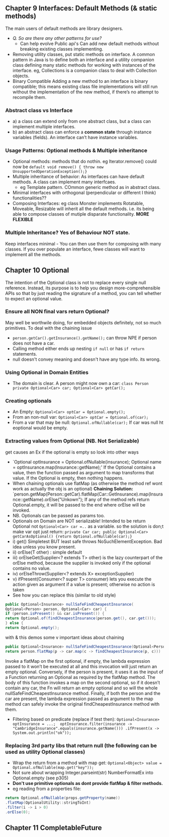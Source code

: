 ## Chapter 9 Interfaces: Default Methods (& static methods)

The main users of default methods are library designers. 
- *Q. So are there any other patterns for use?*
  - Can help evolve Public api's
Can add new default methods without breaking existing classes implementing.
- Removing utility classes, put static methods on interface.
  A common pattern in Java is to define both an interface and a utility companion class defining many static methods for working with instances of the interface. eg, Collections is a companion class to deal with Collection objects.
- Binary Compatible
Adding a new method to an interface is binary compatible; this means existing class file implementations will still run without the
implementation of the new method, if there’s no attempt to recompile them.

### Abstract class vs Interface
- a) a class can extend only from one abstract class, but a class can implement multiple interfaces.
- b) an abstract class can enforce a **common state** through instance variables (fields). An interface can’t have instance variables.

### Usage Patterns: Optional methods & Multiple inheritance
- Optional methods: methods that do nothin. eg Iterator.remove() could now be
  `default void remove() { throw new UnsupportedOperationException();}`
- Multiple inheritance of behavior: As interfaces can have default methods. A class can implement many interfcaes.
  - eg Template pattern. COmmon generic method as in abstract class.
- Minimal interfaces with orthogonal (perpendicular or different I think) functionalities??
- Composing Interfaces: eg class Monster implements Rotatable, Moveable, Resizable will inherit all the default methods.
  i.e. its being able to compose classes of mutiple disparate functionality. **MORE FLEXIBLE**

### Multiple Inheritance? Yes of Behaviour NOT state.
  Keep interfaces minimal - You can then use them for composing with many classes. If you over populate an interface, fewe classes will want to implement all the methods.

## Chapter 10 Optional
The intention of the Optional class is not to replace every single null reference. Instead, its purpose is to help you design more-comprehensible APIs so that by just reading the signature of a method, you can tell whether to expect an optional value.

### Ensure all NON final vars return Optional?
  May well be worthwile doing, for embedded objects definitely, not so much primitives. To deal with the chaining issue
  - `person.getCar().getInsurance().getName();` can throw NPE if person does not have a car.
  - Calling method either ends up nesting `if null` or has `if return` statements.
  - null doesn't convey meaning and doesn't have any type info. its wrong.

### Using Optional in Domain Entities
  - The domain is clear. A person might now own a car: `class Person private Optional<Car> car; Optional<Car> getCar();` 

### Creating optionals
  - An Empty: `Optional<Car> optCar = Optional.empty();`
  - From an non-null var: `Optional<Car> optCar = Optional.of(car);`
  - From a var that may be null: `Optional.ofNullable(car);` If car was null ht eoptional would be empty.

### Extracting values from Optional (NB. Not Serializable)
  get causes an Ex if the optional is empty so look into other ways
  - `Optional<Insurance> optInsurance = Optional.ofNullable(insurance); Optional<String> name = optInsurance.map(Insurance::getName);'
  If the Optional contains a value, then the function passed as argument to map transforms that value. If the Optional is empty, then nothing happens.
  - When chaining optionals use flatMap (as otherwise the method ref wont work as actually the obj is an optional)
  **Chaining Solution:** `person.getMap(Person::getCar).flatMap(Car::GetInsurance).map(Insurance::getName).orElse("Unkown");
  If any of the method refs return Optional.empty, it will be passed to the end where orElse will be invoked.
  - NB. Optionals can be passed as params too.
  - Optionals on Domain are NOT serializable! Intended to be return Optional not `Optional<Car> car =..` as a variable.
  so the solution is don;t make var opt just return: `private Car car; public Optional<Car> getCarAsOptional() {return Optional.ofNullable(car);}`
  - i) get() Simpletest BUT least safe throws NoSuchElementException. Bad idea unless you know present.
  - ii) orElse(T other) : simple default
  - iii) orElseGet(Supplier<? extends T> other) is the lazy counterpart of the orElse method, because the supplier is invoked only if the optional contains no value. 
  - iv) orElseThrow(Supplier<? extends X> exceptionSupplier)
  - v) ifPresent(Consumer<? super T> consumer) lets you execute the action given as argument if a value is present; otherwise no action is taken
  - See how you can replace this (similar to old style)
``` java
public Optional<Insurance> nullSafeFindCheapestInsurance(
Optional<Person> person, Optional<Car> car) {
if (person.isPresent() && car.isPresent()) {
return Optional.of(findCheapestInsurance(person.get(), car.get()));
} else {
return Optional.empty();
```
  with & this demos some v important ideas about chaining
```java
public Optional<Insurance> nullSafeFindCheapestInsurance(Optional<Person> person, Optional<Car> car) {
return person.flatMap(p -> car.map(c -> findCheapestInsurance(p, c)))
```
Invoke a flatMap on the first optional, if  empty, the lambda expression passed to it won’t be executed at all and this invocation will just return an empty optional. Conversely, if the person is present, it uses it as the input of a Function returning an
Optional<Insurance> as required by the flatMap method. The body of this function invokes a map on the second optional, so if it doesn’t contain any car, the Fn will return an empty optional and so will the whole nullSafeFindCheapestInsurance method. Finally, if both the person and the car are present, the lambda expression passed as argument to the map method can safely invoke the original findCheapestInsurance method with them.
- Filtering based on predicate (replace if test then):
  `Optional<Insurance> optInsurance = ...; 
    optInsurance.filter(insurance -> "CambridgeInsurance".equals(insurance.getName()))
    .ifPresent(x -> System.out.println("ok"));`
    
###  Replacing 3rd party libs that return null (the following can be used as utility Optional classes)
  - Wrap the return from a method with map get: `Optional<Object> value = Optional.ofNullable(map.get("key"));`
  - Not sure about wrapping Integer.parseint(str) NumberFormatEx into Optional.empty (see p305)
  - **Don't use primitive optionals as dont provide flatMap & filter methods.**
  - eg reading from a properties file:
``` java
return Optional.ofNullable(props.getProperty(name))
.flatMap(OptionalUtility::stringToInt)
.filter(i -> i > 0)
.orElse(0);
``` 

## Chapter 11 CompletableFuture
